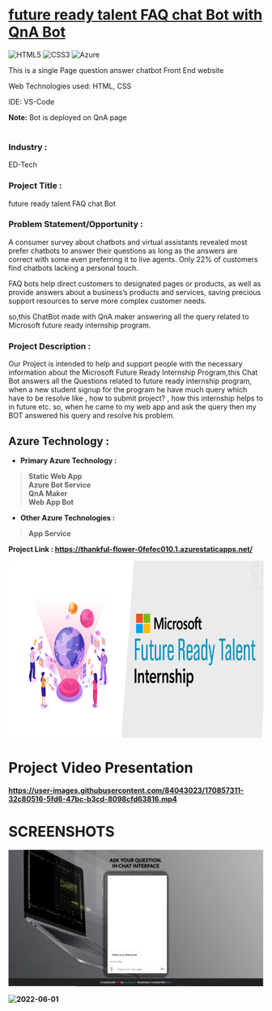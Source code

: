 # <a href="https://thankful-flower-0fefec010.1.azurestaticapps.net/">future ready talent FAQ chat Bot with QnA Bot</a>

![HTML5](https://img.shields.io/badge/html5-%23E34F26.svg?style=for-the-badge&logo=html5&logoColor=white)
![CSS3](https://img.shields.io/badge/css3-%231572B6.svg?style=for-the-badge&logo=css3&logoColor=white)
![Azure](https://img.shields.io/badge/Microsoft_Azure-0089D6?style=for-the-badge&logo=microsoft-azure&logoColor=white)

This is a single Page question answer chatbot Front End website 

Web Technologies used: HTML, CSS

IDE: VS-Code

<b>Note:</b> Bot is deployed on QnA page
<br><br>

### Industry :
ED-Tech


### Project Title :
future ready talent FAQ chat Bot


### Problem Statement/Opportunity :

A consumer survey about chatbots and virtual assistants revealed most prefer chatbots to answer their questions as long as the answers are correct with some even preferring it to live agents. Only 22% of customers find chatbots lacking a personal touch.

FAQ bots help direct customers to designated pages or products, as well as provide answers about a business’s products and services, saving precious support resources to serve more complex customer needs.

so,this ChatBot made with QnA maker answering all the query related to Microsoft future ready internship program.

### Project Description :
Our Project is intended to help and support people with the necessary information about the Microsoft Future Ready Internship Program,this Chat Bot  answers all the Questions related to future ready internship program, when a new student signup for the program he have much query which have to be resolve like , how to submit project? , how this internship helps to in future etc. so, when he came to my web app and ask the query then my BOT answered his query and resolve his problem.

## Azure Technology :

- <b>Primary Azure Technology :<b><br>
>Static Web App<br>
 >Azure Bot Service<br>
 >QnA Maker<br>
>Web App Bot<br>


- Other Azure Technologies :<br>
>App Service<br>

<b>Project Link : https://thankful-flower-0fefec010.1.azurestaticapps.net/ </b>
  
 
<a href="https://futurereadytalent.in/"><p align= "center"><img src="https://github.com/PratyushKumar-0903/Future-Ready-Talent_Project/blob/master/images/FRT.jpeg" width="700" height= "350"></p></a>  




# Project Video Presentation

https://user-images.githubusercontent.com/84043023/170857311-32c80516-5fd6-47bc-b3cd-8098cfd63816.mp4

  
 # SCREENSHOTS

  ![ScreenShot](https://github.com/RUDRANSH-hub/frtbot/blob/main/Screenshot%202022-05-17%20235324.png)
  
  ![2022-06-01](https://user-images.githubusercontent.com/84043023/171465224-ddd954b5-97b0-4ec2-913e-6b18e5eeab77.png)

  
    
